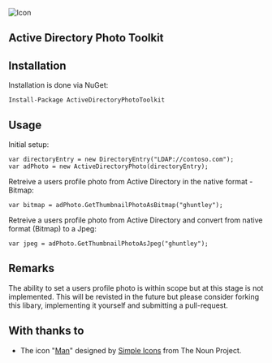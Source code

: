 ![Icon](https://i.imgur.com/MJITwBP.png)
## Active Directory Photo Toolkit

## Installation

Installation is done via NuGet:

    Install-Package ActiveDirectoryPhotoToolkit

## Usage

Initial setup:

    var directoryEntry = new DirectoryEntry("LDAP://contoso.com");
    var adPhoto = new ActiveDirectoryPhoto(directoryEntry);

Retreive a users profile photo from Active Directory in the native format - Bitmap:

    var bitmap = adPhoto.GetThumbnailPhotoAsBitmap("ghuntley");

Retreive a users profile photo from Active Directory and convert from native format (Bitmap) to a Jpeg:

    var jpeg = adPhoto.GetThumbnailPhotoAsJpeg("ghuntley");

## Remarks

The ability to set a users profile photo is within scope but at this stage is not implemented. This will be revisted in the future but please consider forking this libary, implementing it yourself and submitting a pull-request.

## With thanks to
* The icon "<a href="http://thenounproject.com/term/man/32098/" target="_blank">Man</a>" designed by <a href="http://thenounproject.com/SimpleIcons" target="_blank">Simple Icons</a> from The Noun Project.

